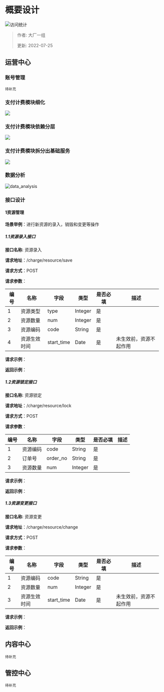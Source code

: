 # 概要设计

![访问统计](https://visitor-badge.glitch.me/badge?page_id=senlypan.cloudgaming.03-outline-design&left_color=blue&right_color=red)

> 作者: 大厂一组
>
> 更新: 2022-07-25


## 运营中心

### 账号管理

`待补充`

### 支付计费模块细化

![](../_media/image/03-outline-design/pay-charge-detail-001.jpg)

### 支付计费模块依赖分层

![](../_media/image/03-outline-design/pay-charge-detail-002.jpg)

### 支付计费模块拆分出基础服务

![](../_media/image/03-outline-design/pay-charge-detail-003.jpg)

### 数据分析

![data_analysis](../_media/image/03-outline-design/data_analysis.png)


### 接口设计
#### 1资源管理

**场景举例**：进行新资源的录入，销毁和变更等操作
##### 1.1资源录入接口

**接口名称**: 资源录入

**请求地址**：/charge/resource/save

**请求方式**：POST

 **请求参数**：

| 编号 | 名称       | 字段       | 类型                 | 是否必填     | 描述                                                    |
| ---- | -------- | ---------- | -------------------- | ------------ | ------------------------------------------------------- |
| 1    | 资源类型   | type       |      Integer         | 是           |                                                         |
| 2    | 资源数量   | num        |      Integer         | 是           |                                                         |
| 3    | 资源编码   | code       |      String          | 是           |                                                         |
| 4    | 资源生效时间| start_time |      Date            | 是           |  未生效前，资源不起作用                                                       |

 **请求示例**：
 
 **返回示例**：

##### 1.2资源锁定接口

**接口名称**: 资源锁定

**请求地址**：/charge/resource/lock

**请求方式**：POST

 **请求参数**：

| 编号 | 名称       | 字段       | 类型                 | 是否必填     | 描述                                                    |
| ---- | -------- | ---------- | -------------------- | ------------ | ------------------------------------------------------- |
| 1    | 资源编码   |  code      |      String          | 是           |                                                         |
| 2    | 订单号     |  order_no  |      String         | 是           |                                                         |
| 3    | 资源数量   |  num       |      Integer          | 是           |                                                         |

 **请求示例**：
 
 **返回示例**：
 
 ##### 1.3资源变更接口
 
 **接口名称**: 资源变更
 
 **请求地址**：/charge/resource/change
 
 **请求方式**：POST
 
  **请求参数**：


| 编号 | 名称       | 字段       | 类型                 | 是否必填     | 描述                                                    |
| ---- | -------- | ---------- | -------------------- | ------------ | ------------------------------------------------------- |
| 1    | 资源编码   | code       |      String          | 是           |                                                         |                                                    |
| 2    | 资源数量   | num        |      Integer         | 是           |                                                         |
| 3    | 资源生效时间| start_time |      Date            | 是           |  未生效前，资源不起作用                                                       |

  **请求示例**：
  
  **返回示例**：
 
 
## 内容中心

`待补充`

## 管控中心

`待补充`

